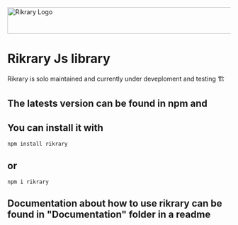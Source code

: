 
<img src="https://github.com/user-attachments/assets/1b56bcdf-abb6-433d-bc6b-66f1fcc06781" alt="Rikrary Logo" width="1350" height="60" />


# Rikrary Js library

 Rikrary is solo maintained and currently under deveploment and testing 🏗️

<h2> The latests version can be found in npm and </h2>

<h2> You can install it with </h2>

  ```
npm install rikrary

```

<h2>or</h2>


```
npm i rikrary

```

<h2>Documentation about how to use rikrary can be found in "Documentation" folder in a readme</h2>





